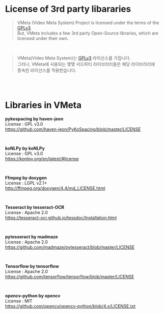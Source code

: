 # License of 3rd party libararies

> VMeta (Video Meta System) Project is licensed under the terms of the <a href="./README.md">GPLv3</a>. <br/>
> But, VMeta includes a few 3rd party Open-Source libraries, which are licensed under their own.

<br/>

> VMeta(Video Meta System)는 <a href="/.README.md">GPLv3</a> 라이선스를 가집니다. <br/>
> 그러나, VMeta에 사용되는 몇몇 서드파티 라이브러리들은 해당 라이브러리에 종속된 라이선스를 적용받습니다.

<br/>
<br/>

# Libraries in VMeta

<b> pykospacing by haven-jeon</b><br/>
License : GPL v3.0<br/>
https://github.com/haven-jeon/PyKoSpacing/blob/master/LICENSE

<br/>

<b> koNLPy by koNLPy</b><br/>
License : GPL v3.0<br/>
https://konlpy.org/en/latest/#license

<br/>

<b> Ffmpeg by doxygen</b><br/>
License : LGPL v2.1+<br/>
http://ffmpeg.org/doxygen/4.4/md_LICENSE.html

<br/>

<b> Tesseract by tesseract-OCR</b><br/>
License : Apache 2.0<br/>
https://tesseract-ocr.github.io/tessdoc/Installation.html

<br/>

<b> pytesseract by madmaze</b><br/>
License : Apache 2.0<br/>
https://github.com/madmaze/pytesseract/blob/master/LICENSE

<br/>

<b> Tensorflow by tensorflow</b><br/>
License : Apache 2.0<br/>
https://github.com/tensorflow/tensorflow/blob/master/LICENSE

<br/>

<b> opencv-python by opencv</b><br/>
License : MIT<br/>
https://github.com/opencv/opencv-python/blob/4.x/LICENSE.txt
